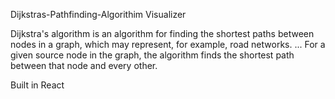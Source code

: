 Dijkstras-Pathfinding-Algorithim Visualizer

Dijkstra's algorithm is an algorithm for finding the shortest paths between nodes in a graph, which may represent, for example, road networks. ... For a given source node in the graph, the algorithm finds the shortest path between that node and every other.

Built in React
